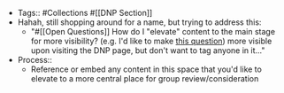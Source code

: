 - Tags:: #Collections #[[DNP Section]]
- Hahah, still shopping around for a name, but trying to address this:
    - "#[[Open Questions]] How do I "elevate" content to the main stage for more visibility? (e.g. I'd like to make [this question](((jteC3b2n_)))) more visible upon visiting the DNP page, but don't want to tag anyone in it..."
- Process::
    - Reference or embed any content in this space that you'd like to elevate to a more central place for group review/consideration
